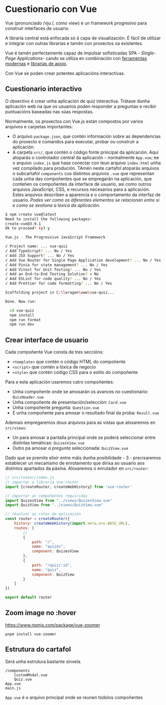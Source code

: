# Cuestionario con Vue

Vue (pronunciado /vjuː/, como view) é un framework progresivo para construir interfaces de usuario. 

A libraría central está enfocada só á capa de visualización. É fácil de utilizar e integrar con outras librarías e tamén con proxectos xa existentes. 

Vue é tamén perfectamente capaz de impulsar sofisticadas SPA - *Single-Page Applications*- cando se utiliza en combinación con [ferramentas modernas](https://es.vuejs.org/v2/guide/single-file-components) e [librarías de apoio](https://github.com/vuejs/awesome-vue#components--libraries).

Con Vue se poden crear potentes aplicacións interactivas.

## Cuestionario interactivo
O obxectivo é crear unha aplicación de quiz interactiva. Trátase dunha aplicación web na que os usuarios poden responder a preguntas e recibir puntuacións baseadas nas súas respostas. 

Normalmente, os proxectos con Vue.js están compostos por varios arquivos e carpetas importantes:


- O arquivo ``package.json``, que contén información sobre as dependencias do proxecto e comandos para executar, probar ou construír a aplicación.
- A carpeta ``src/``, que contén o código fonte principal da aplicación. Aquí atoparás o controlador central da aplicación - normalmente 
``App.vue``; ee o arquivo ``index.js`` que hase conectar con teun arquivo ``index.html`` unha vez compilado para produción. TAmén neste cartafol atoparás arquivos o subcartafol ``components`` cos distintos arquivos ``.vue`` que representan cada unha das compoñentes que se empregarán na aplicación, que conteñen os compoñentes da interface de usuario, así como outros arquivos JavaScript, CSS, e recursos necesarios para a aplicación. Estes arquivos describen a aparencia e o comportamento da interfaz de usuario. *Podes ver como os diferentes elementos se relacionan entre si e como se xestiona a lóxica da aplicación.*

```bash
$ npm create vue@latest
Need to install the following packages:
create-vue@3.9.1
Ok to proceed? (y) y

Vue.js - The Progressive JavaScript Framework

√ Project name: ... vue-quiz
√ Add TypeScript? ... No / Yes
√ Add JSX Support? ... No / Yes
√ Add Vue Router for Single Page Application development? ... No / Yes
√ Add Pinia for state management? ... No / Yes
√ Add Vitest for Unit Testing? ... No / Yes
√ Add an End-to-End Testing Solution? » No
√ Add ESLint for code quality? ... No / Yes
√ Add Prettier for code formatting? ... No / Yes

Scaffolding project in C:\laragon\www\vue-quiz...

Done. Now run:

  cd vue-quiz
  npm install
  npm run format
  npm run dev
```

## Crear interface de usuario 
Cada compoñente Vue consta de tres seccións: 
- ``<template>`` que contén o código HTML do compoñente 
- ``<script>`` que contén a lóxica de negocio 
- ``<style>`` que contén código CSS para o estilo do compoñente 

Para a esta aplicación usaremos catro compoñentes: 
- Unha compoñente onde se amosarán os avances no cuestionario: `QuizHeader.vue`
- Unha compoñente de presentación/selección: `Card.vue`
- Unha compoñente pregunta: `Question.vue`
- E unha compoñente para amosar o resultado final da proba: `Result.vue`

Ademais empregaremos dous arquivos para as vistas que aloxaremos en `src/views`:
- Un para amosar a pantalla principal onde se poderá seleccionar entre distintas temáticas: `QuizesView.vue`
- Outro pa amosar *a pregunta* seleccionada: `QuizView.vue`

Dado que se premite elixir entre máis dunha posibilidade - 3 - precisaremos establecer un mecanismo de enrotamento que dirixa ao usuario aos distintos apartados da páxina. 
Aloxaremos o enrutador en `src/router`:

```js
// src/router/index.js
// importar a libraría vue-router
import {createRouter, createWebHistory} from 'vue-router'

// importar as compoñentes requiridas
import QuizesView from "../views/QuizesView.vue"
import QuizView from "../views/QuizView.vue"

// resolver as rutas da aplicación
const router = createRouter({
    history: createWebHistory(import.meta.env.BASE_URL),
    routes: [
        //
        {
            path: "/",
            name: "quizes",
            component: QuizesView
        },
        {
            path: "/quiz/:id",
            name: "quiz",
            component: QuizView
        }
    ]
})

export default router
```

## Zoom image no :hover
https://www.npmjs.com/package/vue-zoomer

``pnpm install vue-zoomer``


## Estrutura do cartafol
Será unha estrutura bastante sinxela.

```
/components
    CustomModal.vue
    Quiz.vue
App.vue
main.js
```

``App.vue`` é o arquivo principal onde se reunen tódolos compoñentes
